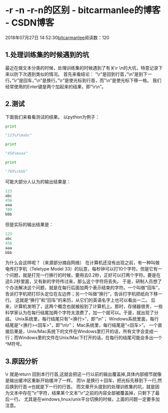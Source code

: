 
# -r -n -r-n的区别 - bitcarmanlee的博客 - CSDN博客


2018年07月27日 14:52:30[bitcarmanlee](https://me.csdn.net/bitcarmanlee)阅读数：120



## 1.处理训练集的时候遇到的坑
最近在做文本分类的时候，处理训练集的时候遇到了有关\r \n的大坑，特意记录下来以防下次遇到类似的情况。
首先来看结论：
“\r”是回到行首，”\n”是到下一行。”\r”是回车，”\n”是换行。”\r”是使光标到行首，而”\n”是使光标下移一格。
我们经常使用的Enter键是两个加起来的结果，即”\r\n”。
## 2.测试
下面我们来看看测试的结果。
以python为例子：
```python
print
```
```python
"123\r\nabc"
```
```python
print
```
```python
"456\naaa"
```
```python
print
```
```python
"789\rbbb"
```
可能大部分人认为的输出结果是：
```python
123
abc
456
aaa
789
bbb
```
但是实际的输出结果是：
```python
123
abc
456
aaa
bbb
```
为什么会这样呢？（来源部分摘自网络）
在计算机还没有出现之前，有一种叫做电传打字机（Teletype Model 33）的玩意，每秒钟可以打10个字符。但是它有一个问题，就是打完一行换行的时候，要用去0.2秒，正好可以打两个字符。要是在这0.2秒里面，又有新的字符传过来，那么这个字符将丢失。
于是，研制人员想了个办法解决这个问题，就是在每行后面加两个表示结束的字符。一个叫做“回车”，告诉打字机把打印头定位在左边界；另一个叫做“换行”，告诉打字机把纸向下移一行。
这就是“换行”和“回车”的来历，从它们的英语名字上也可以看出一二。
后来，计算机发明了，这两个概念也就被般到了计算机上。那时，存储器很贵，一些科学家认为在每行结尾加两个字符太浪费了，加一个就可以。于是，就出现了分歧。
Unix系统里，每行结尾只有“<换行>”，即“\n”；
Windows系统里面，每行结尾是“<换行><回车>”，即“\n\r”；
Mac系统里，每行结尾是“<回车>”。
一个直接后果是，Unix/Mac系统下的文件在Windows里打开的话，所有文字会变成一行；而Windows里的文件在Unix/Mac下打开的话，在每行的结尾可能会多出一个^M符号。
## 3.原因分析
\r 就是return 回到本行行首,这就会把这一行以前的输出覆盖掉,具体内部细节就像是输出缓冲区重新开始缓冲了一样。
而\n 是换行＋回车，把光标先移到下一行,然后换到行首->也就是下一行的行首。
而文章开头提到的处理训练集的坑，就是因为文本中存在”\r”字符，结果某个文本”\r”之前的内容全部被覆盖掉，只剩下了最后一行。
尤其是在windows,linux/unix平台切换的时候，上面的问题一定要多加注意。

